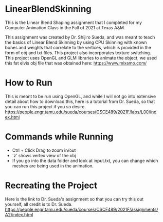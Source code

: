 # LinearBlendSkinning
This is the Linear Blend Shaping assignment that I completed for my Computer Animation Class in the Fall of 2021 at Texas A&amp;M.

This assignment was created by Dr. Shijiro Sueda, and was meant to teach the basics of Linear Blend Skinning by using CPU Skinning with known bones and weights that correlate to the vertices, which is provided in the form of obj and txt files. This project also incorporates texture switching. This project uses OpenGL and GLM libraries to animate the object, we used this fat elvis obj file that was obtained here: https://www.mixamo.com/

# How to Run
This is meant to be run using OpenGL, and while I will not go into extensive detail about how to download this, here is a tutorial from Dr. Sueda, so that you can run this project if you so desire. https://people.engr.tamu.edu/sueda/courses/CSCE489/2021F/labs/L00/index.html

# Commands while Running
* Ctrl + Click Drag to zoom in/out
* 'z' shows vertex view of the obj
* If you go into the data folder and look at input.txt, you can change which meshes are being used in the animation.

# Recreating the Project
Here is the link to Dr. Sueda's assignment so that you can try this out yourself, all credit is to Dr. Sueda.
https://people.engr.tamu.edu/sueda/courses/CSCE489/2021F/assignments/A2/index.html
